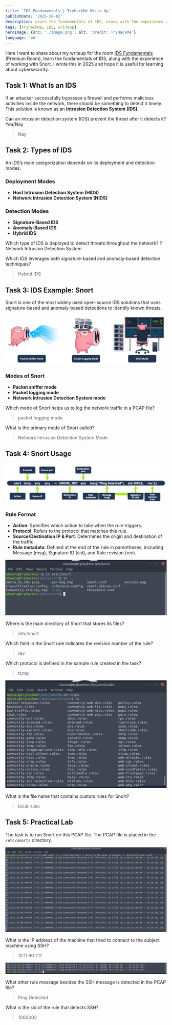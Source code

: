 ```yaml
---
title: 'IDS Fundamentals | TryHackMe Write-Up'
publishDate: '2025-10-02'
description: Learn the fundamentals of IDS, along with the experience of working with Snort.
tags: [tryhackme, IDS, writeup]
heroImage: {src: './image.png', alt: 'credit: TryHackMe'}
language: 'en'
---
```

Here i want to share about my writeup for the room [IDS Fundamentals](https://tryhackme.com/room/idsfundamentals) (Premium Room), learn the fundamentals of IDS, along with the experience of working with Snort. I wrote this in 2025 and hope it is useful for learning about cybersecurity.

## Task 1: What Is an IDS

If an attacker successfully bypasses a firewall and performs malicious activities inside the network, there should be something to detect it timely. This solution is known as an **Intrusion Detection System (IDS)**.

Can an intrusion detection system (IDS) prevent the threat after it detects it? Yea/Nay
>Nay

## Task 2: Types of IDS

An IDS’s main categorization depends on its deployment and detection modes.

### Deployment Modes

- **Host Intrusion Detection System (HIDS)**
- **Network Intrusion Detection System (NIDS)**

### Detection Modes

- **Signature-Based IDS**
- **Anomaly-Based IDS**
- **Hybrid IDS**

Which type of IDS is deployed to detect threats throughout the network?
?Network Intrusion Detection System

Which IDS leverages both signature-based and anomaly-based detection techniques?
>Hybrid IDS

## Task 3: IDS Example: Snort

Snort is one of the most widely used open-source IDS solutions that uses signature-based and anomaly-based detections to identify known threats.

![credit: THM](image-1.png)

### Modes of Snort

- **Packet sniffer mode**
- **Packet logging mode**
- **Network Intrusion Detection System mode**

Which mode of Snort helps us to log the network traffic in a PCAP file?
>packet logging mode

What is the primary mode of Snort called?
>Network Intrusion Detection System Mode

## Task 4: Snort Usage

![credit: THM](image-2.png)

### Rule Format

- **Action**: Specifies which action to take when the rule triggers.
- **Protocol**: Refers to the protocol that matches this rule.
- **Source/Destination IP & Port**: Determines the origin and destination of the traffic.
- **Rule metadata**: Defined at the end of the rule in parentheses, including Message (msg), Signature ID (sid), and Rule revision (rev).

![alt text](image-3.png)

Where is the main directory of Snort that stores its files?
>/etc/snort

Which field in the Snort rule indicates the revision number of the rule?
>rev

Which protocol is defined in the sample rule created in the task?
>tcmp

![alt text](image-4.png)

What is the file name that contains custom rules for Snort?
>local.rules

## Task 5: Practical Lab

The task is to run Snort on this PCAP file. The PCAP file is placed in the `/etc/snort/` directory.

![alt text](image-5.png)

What is the IP address of the machine that tried to connect to the subject machine using SSH?
>10.11.90.211

![alt text](image-6.png)

What other rule message besides the SSH message is detected in the PCAP file?
>Ping Detected

What is the sid of the rule that detects SSH?
>1000002
